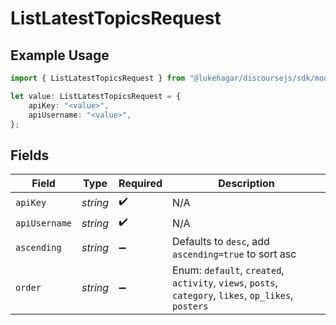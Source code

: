 # ListLatestTopicsRequest

## Example Usage

```typescript
import { ListLatestTopicsRequest } from "@lukehagar/discoursejs/sdk/models/operations";

let value: ListLatestTopicsRequest = {
    apiKey: "<value>",
    apiUsername: "<value>",
};
```

## Fields

| Field                                                                                                | Type                                                                                                 | Required                                                                                             | Description                                                                                          |
| ---------------------------------------------------------------------------------------------------- | ---------------------------------------------------------------------------------------------------- | ---------------------------------------------------------------------------------------------------- | ---------------------------------------------------------------------------------------------------- |
| `apiKey`                                                                                             | *string*                                                                                             | :heavy_check_mark:                                                                                   | N/A                                                                                                  |
| `apiUsername`                                                                                        | *string*                                                                                             | :heavy_check_mark:                                                                                   | N/A                                                                                                  |
| `ascending`                                                                                          | *string*                                                                                             | :heavy_minus_sign:                                                                                   | Defaults to `desc`, add `ascending=true` to sort asc                                                 |
| `order`                                                                                              | *string*                                                                                             | :heavy_minus_sign:                                                                                   | Enum: `default`, `created`, `activity`, `views`, `posts`, `category`, `likes`, `op_likes`, `posters` |